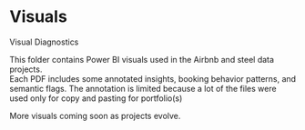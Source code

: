 # Visuals
Visual Diagnostics

This folder contains Power BI visuals used in the Airbnb and steel data projects.  
Each PDF includes some annotated insights, booking behavior patterns, and semantic flags.
The annotation is limited because a lot of the files were used only for copy and pasting for portfolio(s)

More visuals coming soon as projects evolve.
